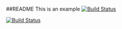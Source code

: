 ##README
This is an example
[![Build Status](http://192.168.122.230:8080/job/instavote/job/worker-build/badge/icon)](http://192.168.122.230:8080/job/instavote/job/worker-build/)

[![Build Status](https://e44a-186-64-221-41.ngrok.io/job/instavote/job/worker-build/badge/icon)](https://e44a-186-64-221-41.ngrok.io/job/instavote/job/worker-build/)
